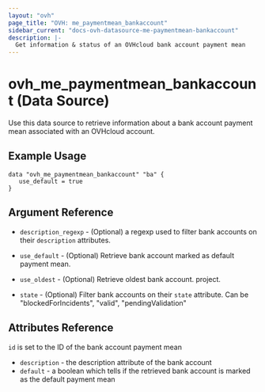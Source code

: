 ```yaml
---
layout: "ovh"
page_title: "OVH: me_paymentmean_bankaccount"
sidebar_current: "docs-ovh-datasource-me-paymentmean-bankaccount"
description: |-
  Get information & status of an OVHcloud bank account payment mean
---
```


# ovh_me_paymentmean_bankaccount (Data Source)

Use this data source to retrieve information about a bank account
payment mean associated with an OVHcloud account.

## Example Usage

```hcl
data "ovh_me_paymentmean_bankaccount" "ba" {
   use_default = true
}
```

## Argument Reference


* `description_regexp` - (Optional) a regexp used to filter bank accounts 
on their `description` attributes.

* `use_default` - (Optional) Retrieve bank account marked as default payment mean.

* `use_oldest` - (Optional) Retrieve oldest bank account.
project.

* `state` - (Optional) Filter bank accounts on their `state` attribute.
Can be "blockedForIncidents", "valid", "pendingValidation"


## Attributes Reference

`id` is set to the ID of the bank account payment mean

* `description` - the description attribute of the bank account
* `default` - a boolean which tells if the retrieved bank account
is marked as the default payment mean
